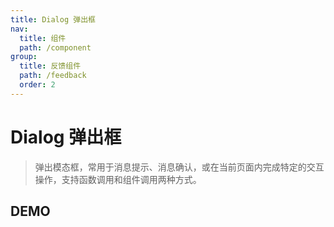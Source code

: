```yaml
---
title: Dialog 弹出框
nav:
  title: 组件
  path: /component
group:
  title: 反馈组件
  path: /feedback
  order: 2
---
```


# Dialog 弹出框

> 弹出模态框，常用于消息提示、消息确认，或在当前页面内完成特定的交互操作，支持函数调用和组件调用两种方式。

## DEMO

<code defaultShowCode src="./__fixtures__/doc.tsx"></code>

<API src="./dialog.tsx"></API>
